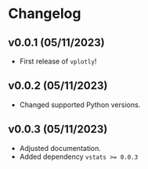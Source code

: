 # Changelog

## v0.0.1 (05/11/2023)

- First release of `vplotly`!

## v0.0.2 (05/11/2023)

- Changed supported Python versions.

## v0.0.3 (05/11/2023)

- Adjusted documentation.
- Added dependency `vstats >= 0.0.3`